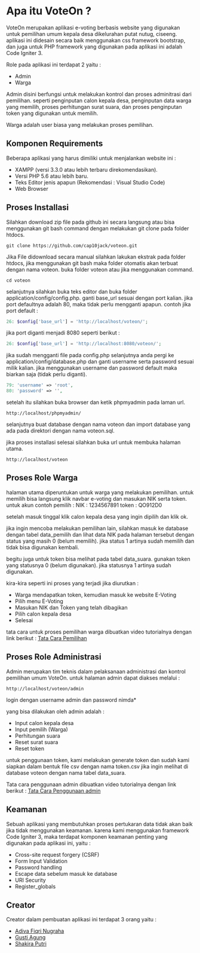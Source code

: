 # Apa itu VoteOn ?


VoteOn merupakan aplikasi e-voting berbasis website yang digunakan untuk pemilihan umum kepala desa dikelurahan putat nutug, ciseeng. aplikasi ini didesain secara baik menggunakan css framework bootstrap, dan juga untuk PHP framework yang digunakan pada aplikasi ini adalah Code Igniter 3.

Role pada aplikasi ini terdapat 2 yaitu :
- Admin
- Warga

Admin disini berfungsi untuk melakukan kontrol dan proses adminitrasi dari pemilihan. seperti penginputan calon kepala desa, penginputan data warga yang memilih, proses perhitungan surat suara, dan proses penginputan token yang digunakan untuk memilih.

Warga adalah user biasa yang melakukan proses pemilihan. 



## Komponen Requirements


Beberapa aplikasi yang harus dimiliki untuk menjalankan website ini :
- XAMPP (versi 3.3.0 atau lebih terbaru direkomendasikan).
- Versi PHP 5.6 atau lebih baru.
- Teks Editor jenis apapun (Rekomendasi : Visual Studio Code)
- Web Browser


## Proses Installasi


Silahkan download zip file pada github ini secara langsung atau bisa menggunakan git bash command dengan melakukan git clone pada folder htdocs.
```
git clone https://github.com/cap10jack/voteon.git
```

Jika File didownload secara manual silahkan lakukan ekstrak pada folder htdocs, jika menggunakan git bash maka folder otomatis akan terbuat dengan nama voteon. buka folder voteon atau jika menggunakan command.
```
cd voteon
``` 

selanjutnya silahkan buka teks editor dan buka folder application/config/config.php. ganti base_url sesuai dengan port kalian. jika port defaultnya adalah 80, maka tidak perlu mengganti apapun. contoh jika port default :
```php
26: $config['base_url'] = 'http://localhost/voteon/';
```

jika port diganti menjadi 8080 seperti berikut :
```php
26: $config['base_url'] = 'http://localhost:8080/voteon/';
```

jika sudah mengganti file pada config.php selanjutnya anda pergi ke application/config/database.php dan ganti username serta password sesuai milik kalian. jika menggunakan username dan password default maka biarkan saja (tidak perlu diganti).  
```php
79: 'username' => 'root',
80: 'password' => '',
```

setelah itu silahkan buka browser dan ketik phpmyadmin pada laman url.
```
http://localhost/phpmyadmin/ 
```

selanjutnya buat database dengan nama voteon dan import database yang ada pada direktori dengan nama voteon.sql.

jika proses installasi selesai silahkan buka url untuk membuka halaman utama.
```
http://localhost/voteon
```

## Proses Role Warga

halaman utama diperuntukan untuk warga yang melakukan pemilihan. untuk memilih bisa langsung klik navbar e-voting dan masukan NIK serta token.
untuk akun contoh pemilih :
NIK : 1234567891
token : QO912D0

setelah masuk tinggal klik calon kepala desa yang ingin dipilih dan klik ok.

jika ingin mencoba melakukan pemilihan lain, silahkan masuk ke database dengan tabel data_pemilih dan lihat data NIK pada halaman tersebut dengan status yang masih 0 (belum memilih). jika status 1 artinya sudah memilih dan tidak bisa digunakan kembali.

begitu juga untuk token bisa melihat pada tabel data_suara. gunakan token yang statusnya 0 (belum digunakan). jika statusnya 1 artinya sudah digunakan.

kira-kira seperti ini proses yang terjadi jika diurutkan :
- Warga mendapatkan token, kemudian masuk ke website E-Voting
- Pilih menu E-Voting
- Masukan NIK dan Token yang telah dibagikan
- Pilih calon kepala desa
- Selesai

tata cara untuk proses pemilihan warga dibuatkan video tutorialnya dengan link berikut :
[Tata Cara Pemilihan](https://www.youtube.com/watch?v=gMeFZJldKOs>)


## Proses Role Administrasi

Admin merupakan tim teknis dalam pelaksanaan administrasi dan kontrol pemilihan umum VoteOn. untuk halaman admin dapat diakses melalui :
```
http://localhost/voteon/admin
```
login dengan username admin dan password nimda*

yang bisa dilakukan oleh admin adalah :
- Input calon kepala desa
- Input pemilih (Warga)
- Perhitungan suara
- Reset surat suara
- Reset token

untuk penggunaan token, kami melakukan generate token dan sudah kami siapkan dalam bentuk file csv dengan nama token.csv
jika ingin melihat di database voteon dengan nama tabel data_suara.


Tata cara penggunaan admin dibuatkan video tutorialnya dengan link berikut :
[Tata Cara Penggunaan admin](https://youtu.be/UozJc-4YTOU>)

## Keamanan

Sebuah aplikasi yang membutuhkan proses pertukaran data tidak akan baik jika tidak menggunakan keamanan. karena kami menggunakan framework Code Igniter 3, maka terdapat komponen keamanan penting yang digunakan pada aplikasi ini, yaitu :
- Cross-site request forgery (CSRF)
- Form Input Validation
- Password handling
- Escape data sebelum masuk ke database
- URI Security
- Register_globals

## Creator

Creator dalam pembuatan aplikasi ini terdapat 3 orang yaitu : 
- [Adiva Fiqri Nugraha](https://github.com/adivafiqri)
- [Gusti Agung](https://github.com/cap10jack)
- [Shakira Putri](https://github.com/shakiraayunda)
